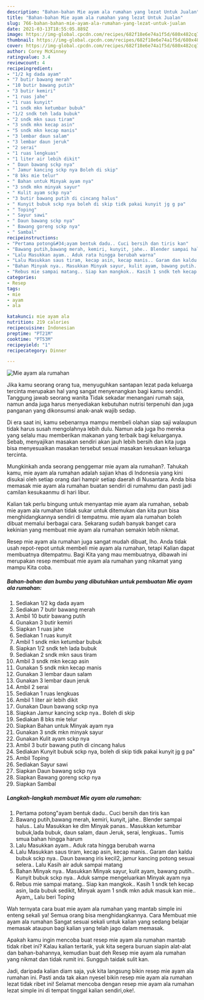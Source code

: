 ```yaml
---
description: "Bahan-bahan Mie ayam ala rumahan yang lezat Untuk Jualan"
title: "Bahan-bahan Mie ayam ala rumahan yang lezat Untuk Jualan"
slug: 766-bahan-bahan-mie-ayam-ala-rumahan-yang-lezat-untuk-jualan
date: 2021-03-13T18:55:05.889Z
image: https://img-global.cpcdn.com/recipes/682f18e6e74a1f5d/680x482cq70/mie-ayam-ala-rumahan-foto-resep-utama.jpg
thumbnail: https://img-global.cpcdn.com/recipes/682f18e6e74a1f5d/680x482cq70/mie-ayam-ala-rumahan-foto-resep-utama.jpg
cover: https://img-global.cpcdn.com/recipes/682f18e6e74a1f5d/680x482cq70/mie-ayam-ala-rumahan-foto-resep-utama.jpg
author: Corey McKinney
ratingvalue: 3.4
reviewcount: 4
recipeingredient:
- "1/2 kg dada ayam"
- "7 butir bawang merah"
- "10 butir bawang putih"
- "3 butir kemiri"
- "1 ruas jahe"
- "1 ruas kunyit"
- "1 sndk mkn ketumbar bubuk"
- "1/2 sndk teh lada bubuk"
- "2 sndk mkn saus tiram"
- "3 sndk mkn kecap asin"
- "5 sndk mkn kecap manis"
- "3 lembar daun salam"
- "3 lembar daun jeruk"
- "2 serai"
- "1 ruas lengkuas"
- "1 liter air lebih dikit"
- " Daun bawang sckp nya"
- " Jamur kancing sckp nya Boleh di skip"
- "8 bks mie telur"
- " Bahan untuk Minyak ayam nya"
- "3 sndk mkn minyak sayur"
- " Kulit ayam sckp nya"
- "3 butir bawang putih di cincang halus"
- " Kunyit bubuk sckp nya boleh di skip tidk pakai kunyit jg g pa"
- " Toping"
- " Sayur sawi"
- " Daun bawang sckp nya"
- " Bawang goreng sckp nya"
- " Sambal"
recipeinstructions:
- "Pertama potong&#34;ayam bentuk dadu.. Cuci bersih dan tiris kan"
- "Bawang putih,bawang merah, kemiri, kunyit, jahe.. Blender sampai halus.. Lalu Masukkan ke dlm Minyak panas.. Masukkan ketumbar bubuk,lada bubuk, daun salam, daun Jeruk, serai, lengkuas.. Tumis smua bahan hingga harum"
- "Lalu Masukkan ayam.. Aduk rata hingga berubah warna"
- "Lalu Masukkan saus tiram, kecap asin, kecap manis.. Garam dan kaldu bubuk sckp nya.. Daun bawang iris kecil2, jamur kancing potong sesuai selera.. Lalu Kasih air aduk sampai matang"
- "Bahan Minyak nya.. Masukkan Minyak sayur, kulit ayam, bawang putih.. Kunyit bubuk sckp nya.. Aduk sampe mengeluarkan Minyak ayam nya"
- "Rebus mie sampai matang.. Siap kan mangkok.. Kasih 1 sndk teh kecap asin, lada bubuk sedikit, Minyak ayam 1 sndk mkn aduk masuk kan mie.. Ayam,, Lalu beri Toping"
categories:
- Resep
tags:
- mie
- ayam
- ala

katakunci: mie ayam ala 
nutrition: 219 calories
recipecuisine: Indonesian
preptime: "PT21M"
cooktime: "PT53M"
recipeyield: "1"
recipecategory: Dinner

---
```



![Mie ayam ala rumahan](https://img-global.cpcdn.com/recipes/682f18e6e74a1f5d/680x482cq70/mie-ayam-ala-rumahan-foto-resep-utama.jpg)

Jika kamu seorang orang tua, menyuguhkan santapan lezat pada keluarga tercinta merupakan hal yang sangat menyenangkan bagi kamu sendiri. Tanggung jawab seorang  wanita Tidak sekadar menangani rumah saja, namun anda juga harus menyediakan kebutuhan nutrisi terpenuhi dan juga panganan yang dikonsumsi anak-anak wajib sedap.

Di era  saat ini, kamu sebenarnya mampu membeli olahan siap saji walaupun tidak harus susah mengolahnya lebih dulu. Namun ada juga lho mereka yang selalu mau memberikan makanan yang terbaik bagi keluarganya. Sebab, menyajikan masakan sendiri akan jauh lebih bersih dan kita juga bisa menyesuaikan masakan tersebut sesuai masakan kesukaan keluarga tercinta. 



Mungkinkah anda seorang penggemar mie ayam ala rumahan?. Tahukah kamu, mie ayam ala rumahan adalah sajian khas di Indonesia yang kini disukai oleh setiap orang dari hampir setiap daerah di Nusantara. Anda bisa memasak mie ayam ala rumahan buatan sendiri di rumahmu dan pasti jadi camilan kesukaanmu di hari libur.

Kalian tak perlu bingung untuk menyantap mie ayam ala rumahan, sebab mie ayam ala rumahan tidak sukar untuk ditemukan dan kita pun bisa menghidangkannya sendiri di tempatmu. mie ayam ala rumahan boleh dibuat memalui berbagai cara. Sekarang sudah banyak banget cara kekinian yang membuat mie ayam ala rumahan semakin lebih nikmat.

Resep mie ayam ala rumahan juga sangat mudah dibuat, lho. Anda tidak usah repot-repot untuk membeli mie ayam ala rumahan, tetapi Kalian dapat membuatnya ditempatmu. Bagi Kita yang mau membuatnya, dibawah ini merupakan resep membuat mie ayam ala rumahan yang nikamat yang mampu Kita coba.

<!--inarticleads1-->

##### Bahan-bahan dan bumbu yang dibutuhkan untuk pembuatan Mie ayam ala rumahan:

1. Sediakan 1/2 kg dada ayam
1. Sediakan 7 butir bawang merah
1. Ambil 10 butir bawang putih
1. Gunakan 3 butir kemiri
1. Siapkan 1 ruas jahe
1. Sediakan 1 ruas kunyit
1. Ambil 1 sndk mkn ketumbar bubuk
1. Siapkan 1/2 sndk teh lada bubuk
1. Sediakan 2 sndk mkn saus tiram
1. Ambil 3 sndk mkn kecap asin
1. Gunakan 5 sndk mkn kecap manis
1. Gunakan 3 lembar daun salam
1. Gunakan 3 lembar daun jeruk
1. Ambil 2 serai
1. Sediakan 1 ruas lengkuas
1. Ambil 1 liter air lebih dikit
1. Gunakan  Daun bawang sckp nya
1. Siapkan  Jamur kancing sckp nya.. Boleh di skip
1. Sediakan 8 bks mie telur
1. Siapkan  Bahan untuk Minyak ayam nya
1. Gunakan 3 sndk mkn minyak sayur
1. Gunakan  Kulit ayam sckp nya
1. Ambil 3 butir bawang putih di cincang halus
1. Sediakan  Kunyit bubuk sckp nya, boleh di skip tidk pakai kunyit jg g pa&#34;
1. Ambil  Toping
1. Sediakan  Sayur sawi
1. Siapkan  Daun bawang sckp nya
1. Siapkan  Bawang goreng sckp nya
1. Siapkan  Sambal




<!--inarticleads2-->

##### Langkah-langkah membuat Mie ayam ala rumahan:

1. Pertama potong&#34;ayam bentuk dadu.. Cuci bersih dan tiris kan
1. Bawang putih,bawang merah, kemiri, kunyit, jahe.. Blender sampai halus.. Lalu Masukkan ke dlm Minyak panas.. Masukkan ketumbar bubuk,lada bubuk, daun salam, daun Jeruk, serai, lengkuas.. Tumis smua bahan hingga harum
1. Lalu Masukkan ayam.. Aduk rata hingga berubah warna
1. Lalu Masukkan saus tiram, kecap asin, kecap manis.. Garam dan kaldu bubuk sckp nya.. Daun bawang iris kecil2, jamur kancing potong sesuai selera.. Lalu Kasih air aduk sampai matang
1. Bahan Minyak nya.. Masukkan Minyak sayur, kulit ayam, bawang putih.. Kunyit bubuk sckp nya.. Aduk sampe mengeluarkan Minyak ayam nya
1. Rebus mie sampai matang.. Siap kan mangkok.. Kasih 1 sndk teh kecap asin, lada bubuk sedikit, Minyak ayam 1 sndk mkn aduk masuk kan mie.. Ayam,, Lalu beri Toping




Wah ternyata cara buat mie ayam ala rumahan yang mantab simple ini enteng sekali ya! Semua orang bisa menghidangkannya. Cara Membuat mie ayam ala rumahan Sangat sesuai sekali untuk kalian yang sedang belajar memasak ataupun bagi kalian yang telah jago dalam memasak.

Apakah kamu ingin mencoba buat resep mie ayam ala rumahan mantab tidak ribet ini? Kalau kalian tertarik, yuk kita segera buruan siapin alat-alat dan bahan-bahannya, kemudian buat deh Resep mie ayam ala rumahan yang nikmat dan tidak rumit ini. Sungguh taidak sulit kan. 

Jadi, daripada kalian diam saja, yuk kita langsung bikin resep mie ayam ala rumahan ini. Pasti anda tak akan nyesel bikin resep mie ayam ala rumahan lezat tidak ribet ini! Selamat mencoba dengan resep mie ayam ala rumahan lezat simple ini di tempat tinggal kalian sendiri,oke!.

